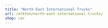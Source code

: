 ```yaml
---
title: "North East International Trucks"
url: /elkton/north-east-international-trucks/
shop: car
---
```

